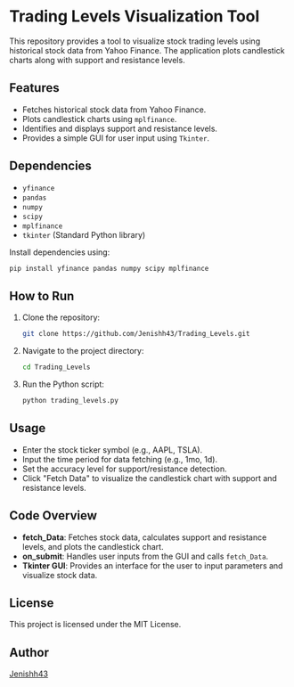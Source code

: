 # Trading Levels Visualization Tool

This repository provides a tool to visualize stock trading levels using historical stock data from Yahoo Finance. The application plots candlestick charts along with support and resistance levels.

## Features
- Fetches historical stock data from Yahoo Finance.
- Plots candlestick charts using `mplfinance`.
- Identifies and displays support and resistance levels.
- Provides a simple GUI for user input using `Tkinter`.

## Dependencies
- `yfinance`
- `pandas`
- `numpy`
- `scipy`
- `mplfinance`
- `tkinter` (Standard Python library)

Install dependencies using:
```bash
pip install yfinance pandas numpy scipy mplfinance
```

## How to Run
1. Clone the repository:
   ```bash
   git clone https://github.com/Jenishh43/Trading_Levels.git
   ```
2. Navigate to the project directory:
   ```bash
   cd Trading_Levels
   ```
3. Run the Python script:
   ```bash
   python trading_levels.py
   ```

## Usage
- Enter the stock ticker symbol (e.g., AAPL, TSLA).
- Input the time period for data fetching (e.g., 1mo, 1d).
- Set the accuracy level for support/resistance detection.
- Click "Fetch Data" to visualize the candlestick chart with support and resistance levels.

## Code Overview
- **fetch_Data**: Fetches stock data, calculates support and resistance levels, and plots the candlestick chart.
- **on_submit**: Handles user inputs from the GUI and calls `fetch_Data`.
- **Tkinter GUI**: Provides an interface for the user to input parameters and visualize stock data.

## License
This project is licensed under the MIT License.

## Author
[Jenishh43](https://github.com/Jenishh43)
